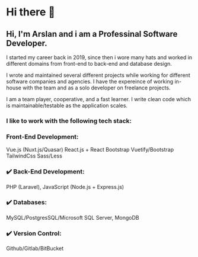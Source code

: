 # Hi there 👋

## Hi, I'm Arslan and i am a Professinal Software Developer.

I started my career back in 2019, since then i wore many hats and worked in different domains from front-end to back-end and database design.

I wrote and maintained several different projects while working for different software companies and agencies. I have the expereince of working in-house with the team and as a solo developer on freelance projects.

I am a team player, cooperative, and a fast learner. I write clean code which is maintainable/testable as the application scales.

### I like to work with the following tech stack:

### Front-End Development:

Vue.js (Nuxt.js/Quasar)
React.js + React Bootstrap
Vuetify/Bootstrap
TailwindCss
Sass/Less

### :heavy_check_mark: Back-End Development:

PHP (Laravel),
JavaScript (Node.js + Express.js)

### :heavy_check_mark: Databases:

MySQL/PostgresSQL/Microsoft SQL Server, MongoDB

### :heavy_check_mark: Version Control:

Github/Gitlab/BitBucket
